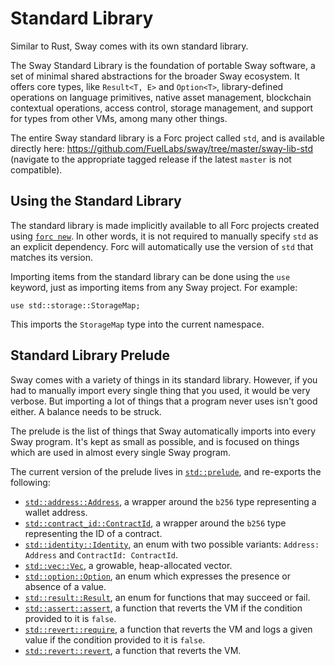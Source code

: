 # Standard Library

Similar to Rust, Sway comes with its own standard library.

The Sway Standard Library is the foundation of portable Sway software, a set of minimal shared abstractions for the broader Sway ecosystem. It offers core types, like `Result<T, E>` and `Option<T>`, library-defined operations on language primitives, native asset management, blockchain contextual operations, access control, storage management, and support for types from other VMs, among many other things.

The entire Sway standard library is a Forc project called `std`, and is available directly here: <https://github.com/FuelLabs/sway/tree/master/sway-lib-std> (navigate to the appropriate tagged release if the latest `master` is not compatible).

## Using the Standard Library

The standard library is made implicitly available to all Forc projects created using [`forc new`](../forc/commands/forc_new.md). In other words, it is not required to manually specify `std` as an explicit dependency. Forc will automatically use the version of `std` that matches its version.

Importing items from the standard library can be done using the `use` keyword, just as importing items from any Sway project. For example:

```sway
use std::storage::StorageMap;
```

This imports the `StorageMap` type into the current namespace.

## Standard Library Prelude

Sway comes with a variety of things in its standard library. However, if you had to manually import every single thing that you used, it would be very verbose. But importing a lot of things that a program never uses isn't good either. A balance needs to be struck.

The prelude is the list of things that Sway automatically imports into every Sway program. It's kept as small as possible, and is focused on things which are used in almost every single Sway program.

The current version of the prelude lives in [`std::prelude`](https://github.com/FuelLabs/sway/blob/master/sway-lib-std/src/prelude.sw), and re-exports the following:

- [`std::address::Address`](https://github.com/FuelLabs/sway/blob/master/sway-lib-std/src/address.sw), a wrapper around the `b256` type representing a wallet address.
- [`std::contract_id::ContractId`](https://github.com/FuelLabs/sway/blob/master/sway-lib-std/src/contract_id.sw), a wrapper around the `b256` type representing the ID of a contract.
- [`std::identity::Identity`](https://github.com/FuelLabs/sway/blob/master/sway-lib-std/src/identity.sw), an enum with two possible variants: `Address: Address` and `ContractId: ContractId`.
- [`std::vec::Vec`](https://github.com/FuelLabs/sway/blob/master/sway-lib-std/src/vec.sw), a growable, heap-allocated vector.
- [`std::option::Option`](https://github.com/FuelLabs/sway/blob/master/sway-lib-std/src/option.sw), an enum which expresses the presence or absence of a value.
- [`std::result::Result`](https://github.com/FuelLabs/sway/blob/master/sway-lib-std/src/result.sw), an enum for functions that may succeed or fail.
- [`std::assert::assert`](https://github.com/FuelLabs/sway/blob/master/sway-lib-std/src/assert.sw), a function that reverts the VM if the condition provided to it is `false`.
- [`std::revert::require`](https://github.com/FuelLabs/sway/blob/master/sway-lib-std/src/revert.sw), a function that reverts the VM and logs a given value if the condition provided to it is `false`.
- [`std::revert::revert`](https://github.com/FuelLabs/sway/blob/master/sway-lib-std/src/revert.sw), a function that reverts the VM.
